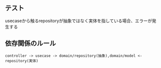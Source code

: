 ## テスト
usecaseから触るrepositoryが抽象ではなく実体を指している場合、エラーが発生する


## 依存関係のルール

```
controller -> usecase -> domain/repository(抽象),domain/model <- repository(実体)
```

